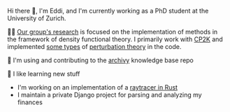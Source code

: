 Hi there 👋, I'm Eddi, and I'm currently working as a PhD student at the University of Zurich.

👨‍🔬 [Our group's research](http://luber-group.com) is focused on the implementation of methods in the framework of density functional theory. I primarily work with [CP2K](https://github.com/cp2k/cp2k) and implemented [some types](https://doi.org/10.1063/5.0041056) of [perturbation theory](https://doi.org/10.1021/acs.jctc.2c00006) in the code. 

🔭 I'm using and contributing to the [archivy](https://github.com/archivy/archivy) knowledge base repo

🌱 I like learning new stuff
- I'm working on an implementation of a [raytracer in Rust](https://github.com/edditler/rayrayray)
- I maintain a private Django project for parsing and analyzing my finances
